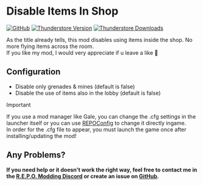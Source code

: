 # Disable Items In Shop

[![GitHub](https://img.shields.io/badge/GitHub-DisableItemsInShop-brightgreen?style=for-the-badge&logo=GitHub)](https://github.com/lucyd-dev/DisableItemsInShop/)
[![Thunderstore Version](https://img.shields.io/thunderstore/v/LucydDemon/DisableItemsInShop?style=for-the-badge&logo=thunderstore&logoColor=white)](https://thunderstore.io/c/repo/p/LucydDemon/DisableItemsInShop/)
[![Thunderstore Downloads](https://img.shields.io/thunderstore/dt/LucydDemon/DisableItemsInShop?style=for-the-badge&logo=thunderstore&logoColor=white)](https://thunderstore.io/c/repo/p/LucydDemon/DisableItemsInShop/)

As the title already tells, this mod disables using items inside the shop. No more flying items across the room.\
If you like my mod, I would very appreciate if u leave a like 💜

## Configuration

- Disable only grenades & mines (default is false)
- Disable the use of items also in the lobby (default is false)

> [!IMPORTANT]
> If you use a mod manager like Gale, you can change the .cfg settings in the launcher itself or you can use [REPOConfig](https://thunderstore.io/c/repo/p/nickklmao/REPOConfig/) to change it directly ingame.\
> In order for the .cfg file to appear, you must launch the game once after installing/updating the mod!

## Any Problems?

**If you need help or it doesn't work the right way, feel free to contact me in the [R.E.P.O. Modding Discord](https://discord.com/channels/1344557689979670578/1350377273718476831) or create an issue on [GitHub](https://github.com/lucyd-dev/DisableItemsInShop/issues).**

